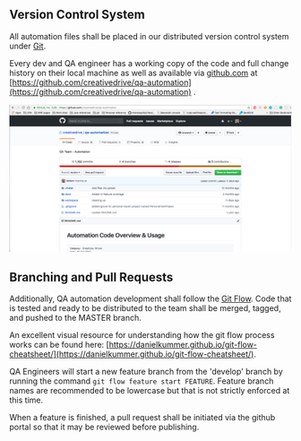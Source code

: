 ## Version Control System
All automation files shall be placed in our distributed version control system under [Git](https://www.atlassian.com/git/tutorials/what-is-git).  

Every dev and QA engineer has a working copy of the code and full change history on their local machine as well as available via [github.com](https://github.com) at [https://github.com/creativedrive/qa-automation](https://github.com/creativedrive/qa-automation) .

![test](screenshots/github.png)

## Branching and Pull Requests
Additionally, QA automation development shall follow the [Git Flow](https://www.atlassian.com/git/tutorials/comparing-workflows/gitflow-workflow).
Code that is tested and ready to be distributed to the team shall be merged, tagged, and pushed to the MASTER branch.

An excellent visual resource for understanding how the git flow process works can be found here: [https://danielkummer.github.io/git-flow-cheatsheet/](https://danielkummer.github.io/git-flow-cheatsheet/).

QA Engineers will start a new feature branch from the 'develop' branch by running the command `git flow feature start FEATURE`.  Feature branch names are recommended to be lowercase but that is not strictly enforced at this time.  

When a feature is finished, a pull request shall be initiated via the github portal so that it may be reviewed before publishing.
